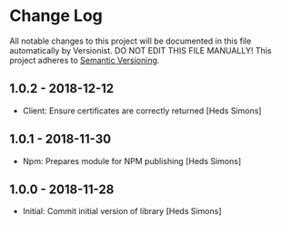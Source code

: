 # Change Log

All notable changes to this project will be documented in this file
automatically by Versionist. DO NOT EDIT THIS FILE MANUALLY!
This project adheres to [Semantic Versioning](http://semver.org/).

## 1.0.2 - 2018-12-12

* Client: Ensure certificates are correctly returned [Heds Simons]

## 1.0.1 - 2018-11-30

* Npm: Prepares module for NPM publishing [Heds Simons]

## 1.0.0 - 2018-11-28

* Initial: Commit initial version of library [Heds Simons]
